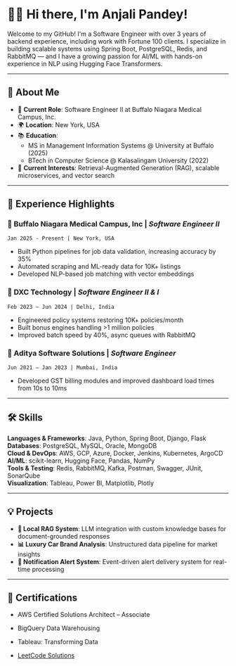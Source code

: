 # 👩‍💻 Hi there, I'm Anjali Pandey!

Welcome to my GitHub! I'm a Software Engineer with over 3 years of backend experience, including work with Fortune 100 clients. I specialize in building scalable systems using Spring Boot, PostgreSQL, Redis, and RabbitMQ — and I have a growing passion for AI/ML with hands-on experience in NLP using Hugging Face Transformers.

---

## 🚀 About Me

- 🏢 **Current Role**: Software Engineer II at Buffalo Niagara Medical Campus, Inc.
- 🌍 **Location**: New York, USA
- 📚 **Education**:
  - MS in Management Information Systems @ University at Buffalo (2025)
  - BTech in Computer Science @ Kalasalingam University (2022)
- 🧠 **Current Interests**: Retrieval-Augmented Generation (RAG), scalable microservices, and vector search

---

## 💼 Experience Highlights

### 🔹 Buffalo Niagara Medical Campus, Inc | *Software Engineer II*
`Jan 2025 - Present | New York, USA`
- Built Python pipelines for job data validation, increasing accuracy by 35%
- Automated scraping and ML-ready data for 10K+ listings
- Developed NLP-based job matching with vector embeddings

### 🔹 DXC Technology | *Software Engineer II & I*
`Feb 2023 – Jun 2024 | Delhi, India`
- Engineered policy systems restoring 10K+ policies/month
- Built bonus engines handling >1 million policies
- Improved batch speed by 40%, async queues with RabbitMQ

### 🔹 Aditya Software Solutions | *Software Engineer*
`Jun 2021 – Jan 2023 | Mumbai, India`
- Developed GST billing modules and improved dashboard load times from 10s to 10ms

---

## 🛠 Skills

**Languages & Frameworks**: Java, Python, Spring Boot, Django, Flask  
**Databases**: PostgreSQL, MySQL, Oracle, MongoDB  
**Cloud & DevOps**: AWS, GCP, Azure, Docker, Jenkins, Kubernetes, ArgoCD  
**AI/ML**: scikit-learn, Hugging Face, Pandas, NumPy  
**Tools & Testing**: Redis, RabbitMQ, Kafka, Postman, Swagger, JUnit, SonarQube  
**Visualization**: Tableau, Power BI, Matplotlib, Plotly

---

## 💡 Projects

- **📄 Local RAG System**: LLM integration with custom knowledge bases for document-grounded responses
- **📊 Luxury Car Brand Analysis**: Unstructured data pipeline for market insights
- **📢 Notification Alert System**: Event-driven alert delivery system for real-time processing

---

## 🏅 Certifications

- AWS Certified Solutions Architect – Associate  
- BigQuery Data Warehousing  
- Tableau: Transforming Data  

- [LeetCode Solutions](https://leetcode.com/u/anjalip21/)

